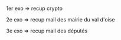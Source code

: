 1er exo => recup crypto

2e exo => recup mail des mairie du val d'oise

3e exo => recup mail des députés
